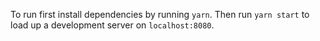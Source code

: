 To run first install dependencies by running `yarn`. Then run `yarn start` to load up a development server on `localhost:8080`.
